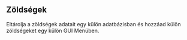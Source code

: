 ## Zöldségek ##

Eltárolja a zöldségek adatait egy külön adatbázisban és hozzáad külön zöldségeket egy külön GUI Menüben.
